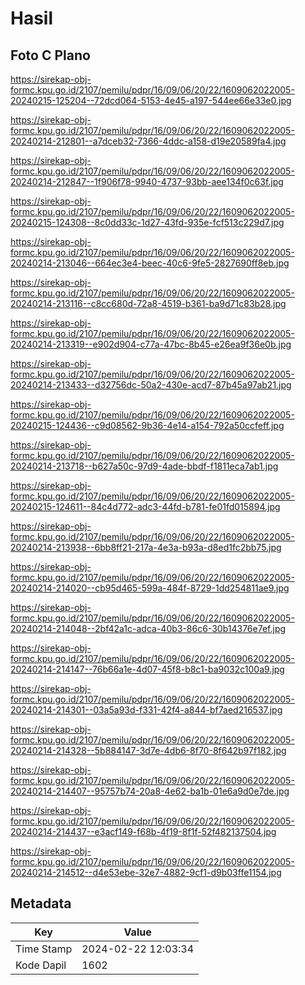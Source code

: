 # Hasil

## Foto C Plano

https://sirekap-obj-formc.kpu.go.id/2107/pemilu/pdpr/16/09/06/20/22/1609062022005-20240215-125204--72dcd064-5153-4e45-a197-544ee66e33e0.jpg

https://sirekap-obj-formc.kpu.go.id/2107/pemilu/pdpr/16/09/06/20/22/1609062022005-20240214-212801--a7dceb32-7366-4ddc-a158-d19e20589fa4.jpg

https://sirekap-obj-formc.kpu.go.id/2107/pemilu/pdpr/16/09/06/20/22/1609062022005-20240214-212847--1f906f78-9940-4737-93bb-aee134f0c63f.jpg

https://sirekap-obj-formc.kpu.go.id/2107/pemilu/pdpr/16/09/06/20/22/1609062022005-20240215-124308--8c0dd33c-1d27-43fd-935e-fcf513c229d7.jpg

https://sirekap-obj-formc.kpu.go.id/2107/pemilu/pdpr/16/09/06/20/22/1609062022005-20240214-213046--664ec3e4-beec-40c6-9fe5-2827690ff8eb.jpg

https://sirekap-obj-formc.kpu.go.id/2107/pemilu/pdpr/16/09/06/20/22/1609062022005-20240214-213116--c8cc680d-72a8-4519-b361-ba9d71c83b28.jpg

https://sirekap-obj-formc.kpu.go.id/2107/pemilu/pdpr/16/09/06/20/22/1609062022005-20240214-213319--e902d904-c77a-47bc-8b45-e26ea9f36e0b.jpg

https://sirekap-obj-formc.kpu.go.id/2107/pemilu/pdpr/16/09/06/20/22/1609062022005-20240214-213433--d32756dc-50a2-430e-acd7-87b45a97ab21.jpg

https://sirekap-obj-formc.kpu.go.id/2107/pemilu/pdpr/16/09/06/20/22/1609062022005-20240215-124436--c9d08562-9b36-4e14-a154-792a50ccfeff.jpg

https://sirekap-obj-formc.kpu.go.id/2107/pemilu/pdpr/16/09/06/20/22/1609062022005-20240214-213718--b627a50c-97d9-4ade-bbdf-f1811eca7ab1.jpg

https://sirekap-obj-formc.kpu.go.id/2107/pemilu/pdpr/16/09/06/20/22/1609062022005-20240215-124611--84c4d772-adc3-44fd-b781-fe01fd015894.jpg

https://sirekap-obj-formc.kpu.go.id/2107/pemilu/pdpr/16/09/06/20/22/1609062022005-20240214-213938--6bb8ff21-217a-4e3a-b93a-d8ed1fc2bb75.jpg

https://sirekap-obj-formc.kpu.go.id/2107/pemilu/pdpr/16/09/06/20/22/1609062022005-20240214-214020--cb95d465-599a-484f-8729-1dd254811ae9.jpg

https://sirekap-obj-formc.kpu.go.id/2107/pemilu/pdpr/16/09/06/20/22/1609062022005-20240214-214048--2bf42a1c-adca-40b3-86c6-30b14376e7ef.jpg

https://sirekap-obj-formc.kpu.go.id/2107/pemilu/pdpr/16/09/06/20/22/1609062022005-20240214-214147--76b66a1e-4d07-45f8-b8c1-ba9032c100a9.jpg

https://sirekap-obj-formc.kpu.go.id/2107/pemilu/pdpr/16/09/06/20/22/1609062022005-20240214-214301--03a5a93d-f331-42f4-a844-bf7aed216537.jpg

https://sirekap-obj-formc.kpu.go.id/2107/pemilu/pdpr/16/09/06/20/22/1609062022005-20240214-214328--5b884147-3d7e-4db6-8f70-8f642b97f182.jpg

https://sirekap-obj-formc.kpu.go.id/2107/pemilu/pdpr/16/09/06/20/22/1609062022005-20240214-214407--95757b74-20a8-4e62-ba1b-01e6a9d0e7de.jpg

https://sirekap-obj-formc.kpu.go.id/2107/pemilu/pdpr/16/09/06/20/22/1609062022005-20240214-214437--e3acf149-f68b-4f19-8f1f-52f482137504.jpg

https://sirekap-obj-formc.kpu.go.id/2107/pemilu/pdpr/16/09/06/20/22/1609062022005-20240214-214512--d4e53ebe-32e7-4882-9cf1-d9b03ffe1154.jpg


## Metadata

| Key        | Value               |
| ---------- | ------------------- |
| Time Stamp | 2024-02-22 12:03:34 |
| Kode Dapil | 1602                |



